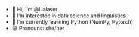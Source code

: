 - 👋 Hi, I’m @lilalaser
- 👀 I’m interested in data science and linguistics
- 🌱 I’m currently learning Python (NumPy, Pytorch)
- 😄 Pronouns: she/her

<!---
lilalaser/lilalaser is a ✨ special ✨ repository because its `README.md` (this file) appears on your GitHub profile.
You can click the Preview link to take a look at your changes.
--->
